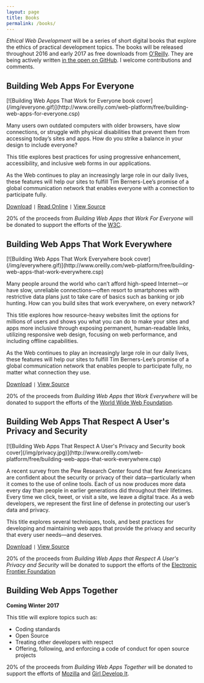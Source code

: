 ```yaml
---
layout: page
title: Books
permalink: /books/
---
```


_Ethical Web Development_ will be a series of short digital books that explore the ethics of practical development topics. The books will be released throughout 2016 and early 2017 as free downloads from [O'Reilly](http://www.oreilly.com/). They are being actively written [in the open on GitHub](https://github.com/ascott1/ethical-web-dev). I welcome contributions and comments.

## Building Web Apps For Everyone

<div class="cover-image" markdown="1">
  [![Building Web Apps That Work for Everyone book cover](/img/everyone.gif)](http://www.oreilly.com/web-platform/free/building-web-apps-for-everyone.csp)
</div>

Many users own outdated computers with older browsers, have slow connections, or struggle with physical disabilities that prevent them from accessing today’s sites and apps. How do you strike a balance in your design to include everyone?

This title explores best practices for using progressive enhancement, accessibility, and inclusive web forms in our applications.

As the Web continues to play an increasingly large role in our daily lives, these features will help our sites to fulfill Tim Berners-Lee’s promise of a global communication network that enables everyone with a connection to participate fully.

[Download](http://www.oreilly.com/web-platform/free/building-web-apps-for-everyone.csp) `|` [Read Online](https://www.oreilly.com/learning/building-web-apps-for-everyone) `|` [View Source](https://github.com/ascott1/ethical-web-dev/tree/master/web-apps-for-everyone)

20% of the proceeds from *Building Web Apps that Work For Everyone* will be donated to support the efforts of the [W3C](https://www.w3.org/support/).

## Building Web Apps That Work Everywhere

<div class="cover-image" markdown="1">
  [![Building Web Apps That Work Everywhere book cover](/img/everywhere.gif)](http://www.oreilly.com/web-platform/free/building-web-apps-that-work-everywhere.csp)
</div>

Many people around the world who can’t afford high-speed Internet—or have slow, unreliable connections—often resort to smartphones with restrictive data plans just to take care of basics such as banking or job hunting. How can you build sites that work everywhere, on every network?

This title explores how resource-heavy websites limit the options for millions of users and shows you what you can do to make your sites and apps more inclusive through exposing permanent, human-readable links, utilizing responsive web design, focusing on web performance, and including offline capabilities.

As the Web continues to play an increasingly large role in our daily lives, these features will help our sites to fulfill Tim Berners-Lee’s promise of a global communication network that enables people to participate fully, no matter what connection they use.

[Download](http://www.oreilly.com/web-platform/free/building-web-apps-that-work-everywhere.csp) `|` [View Source](https://github.com/ascott1/ethical-web-dev/tree/master/web-apps-that-work-everywhere)

20% of the proceeds from *Building Web Apps that Work Everywhere* will be donated to support the efforts of the [World Wide Web Foundation](http://webfoundation.org/).

## Building Web Apps That Respect A User's Privacy and Security

<div class="cover-image" markdown="1">
  [![Building Web Apps That Respect A User's Privacy and Security book cover](/img/privacy.jpg)](http://www.oreilly.com/web-platform/free/building-web-apps-that-work-everywhere.csp)
</div>

A recent survey from the Pew Research Center found that few Americans are confident about the security or privacy of their data—particularly when it comes to the use of online tools. Each of us now produces more data every day than people in earlier generations did throughout their lifetimes. Every time we click, tweet, or visit a site, we leave a digital trace. As a web developers, we represent the first line of defense in protecting our user’s data and privacy.

This title explores several techniques, tools, and best practices for developing and maintaining web apps that provide the privacy and security that every user needs—and deserves.

[Download](http://www.oreilly.com/web-platform/free/building-web-apps-that-respect-user-privacy-and-security.csp) `|` [View Source](https://github.com/ascott1/ethical-web-dev/tree/master/web-apps-privacy-security)

20% of the proceeds from *Building Web Apps that Respect A User's Privacy and Security* will be donated to support the efforts of the [Electronic Frontier Foundation](https://www.eff.org/)

## Building Web Apps Together

**Coming Winter 2017**

This title will explore topics such as:

- Coding standards
- Open Source
- Treating other developers with respect
- Offering, following, and enforcing a code of conduct for open source projects

20% of the proceeds from *Building Web Apps Together* will be donated to support the efforts of [Mozilla](https://www.mozilla.org/en-US/) and [Girl Develop It](https://www.girldevelopit.com/).
